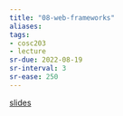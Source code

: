 ```yaml
---
title: "08-web-frameworks"
aliases: 
tags: 
- cosc203
- lecture
sr-due: 2022-08-19
sr-interval: 3
sr-ease: 250
---
```



[slides](https://blackboard.otago.ac.nz/bbcswebdav/pid-2969691-dt-content-rid-19006823_1/xid-19006823_1)